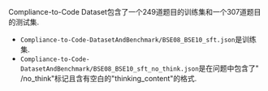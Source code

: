 Compliance-to-Code Dataset包含了一个249道题目的训练集和一个307道题目的测试集.  
- `Compliance-to-Code-DatasetAndBenchmark/BSE08_BSE10_sft.json`是训练集. 
- `Compliance-to-Code-DatasetAndBenchmark/BSE08_BSE10_sft_no_think.json`是在问题中包含了" /no_think"标记且含有空白的"thinking_content"的格式. 